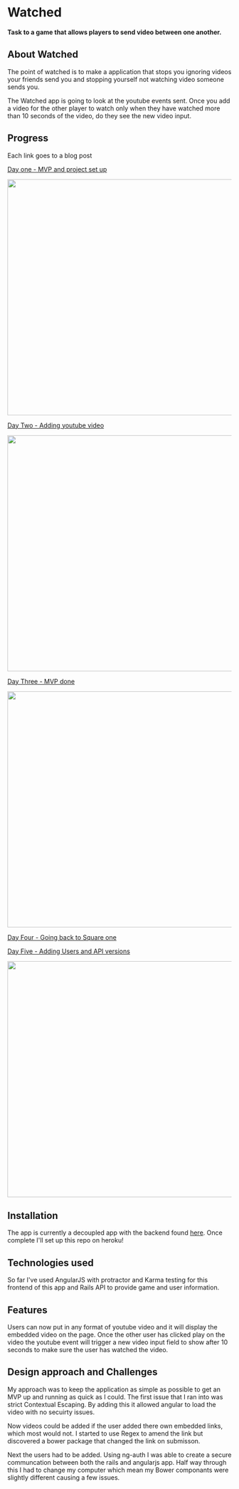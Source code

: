 # Watched 

**Task to a game that allows players to send video between one another.**

## About Watched

The point of watched is to make a application that stops you ignoring videos your friends send you and stopping yourself not watching video someone sends you.

The Watched app is going to look at the youtube events sent. Once you add a video for the other player to watch only when they have watched more than 10 seconds of the video, do they see the new video input. 


## Progress

Each link goes to a blog post

[Day one - MVP and project set up](https://andrewcookson.wordpress.com/2016/05/17/app-one-watched-day-1/)

<img src="https://andrewcookson.files.wordpress.com/2016/05/screen-shot-2016-05-17-at-19-29-35.png"  width="530" >


[Day Two - Adding youtube video](https://andrewcookson.wordpress.com/2016/05/18/slow-start-watched-day-2/)


<img src="https://andrewcookson.files.wordpress.com/2016/05/screen-shot-2016-05-18-at-11-45-46.png?w=1000"  width="530" >


[Day Three - MVP done](https://andrewcookson.wordpress.com/2016/05/19/mvp-done-watched-day-3/)

<img src="https://andrewcookson.files.wordpress.com/2016/05/videoexample1.gif?w=500"  width="530" >

[Day Four - Going back to Square one](https://andrewcookson.wordpress.com/2016/05/25/users-set-up-watched-day-4/)

[Day Five - Adding Users and API versions](https://andrewcookson.wordpress.com/2016/05/26/game-backend-watched-day-5-5/
)

<img src="https://andrewcookson.files.wordpress.com/2016/05/screen-shot-2016-05-26-at-11-58-52.png?w=1000"  width="530" >


## Installation

The app is currently a decoupled app with the backend found [here](https://github.com/acookson91/watched-backend). Once complete I'll set up this repo on heroku! 

## Technologies used

So far I've used AngularJS with protractor and Karma testing for this frontend of this app and Rails API to provide game and user information.

## Features

Users can now put in any format of youtube video and it will display the embedded video on the page. Once the other user has clicked play on the video the youtube event will trigger a new video input field to show after 10 seconds to make sure the user has watched the video.

## Design approach and Challenges

My approach was to keep the application as simple as possible to get an MVP up and running as quick as I could. The first issue that I ran into was strict Contextual Escaping. By adding this it allowed angular to load the video with no secuirty issues.

Now videos could be added if the user added there own embedded links, which most would not. I started to use Regex to amend the link but discovered a bower package that changed the link on submisson. 

Next the users had to be added. Using ng-auth I was able to create a secure communcation between both the rails and angularjs app. Half way through this I had to change my computer which mean my Bower componants were slightly different causing a few issues.
